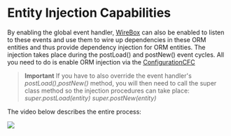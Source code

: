 # Entity Injection Capabilities

By enabling the global event handler, [WireBox](http://wiki.coldbox.org/wiki/WireBox.cfm) can also be enabled to listen to these events and use them to wire up dependencies in these ORM entities and thus provide dependency injection for ORM entities. The injection takes place during the postLoad\(\) and postNew\(\) event cycles. All you need to do is enable ORM injection via the [ConfigurationCFC](http://wiki.coldbox.org/wiki/ConfigurationCFC.cfm)

> **Important** If you have to also override the event handler's _postLoad\(\)_,_postNew\(\)_ method, you will then need to call the super class method so the injection procedures can take place: _super.postLoad\(entity\)_ _super.postNew\(entity\)_

The video below describes the entire process:

![](https://raw.githubusercontent.com/wiki/coldbox-modules/cbox-cborm/entityInjectionCapabilities.png)


